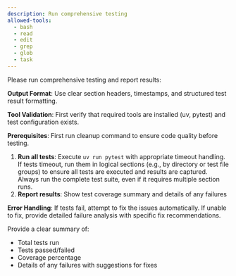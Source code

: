 ```yaml
---
description: Run comprehensive testing
allowed-tools:
  - bash
  - read
  - edit
  - grep
  - glob
  - task
---
```


Please run comprehensive testing and report results:

**Output Format**: Use clear section headers, timestamps, and structured test result formatting.

**Tool Validation**: First verify that required tools are installed (uv, pytest) and test configuration exists.

**Prerequisites**: First run cleanup command to ensure code quality before testing.

1. **Run all tests**: Execute `uv run pytest` with appropriate timeout handling. If tests timeout, run them in logical sections (e.g., by directory or test file groups) to ensure all tests are executed and results are captured. Always run the complete test suite, even if it requires multiple section runs.
2. **Report results**: Show test coverage summary and details of any failures

**Error Handling**: If tests fail, attempt to fix the issues automatically. If unable to fix, provide detailed failure analysis with specific fix recommendations.

Provide a clear summary of:
- Total tests run
- Tests passed/failed
- Coverage percentage
- Details of any failures with suggestions for fixes
